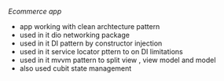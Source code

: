 *Ecommerce app*
- app working with clean archtecture pattern
- used in it dio networking package
- used in it DI pattern by constructor injection
- used in it service locator pttern to on DI limitations
- used in it mvvm pattern  to split view , view model and model
- also used cubit state management
